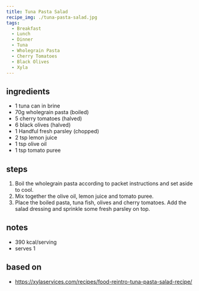 ```yaml
---
title: Tuna Pasta Salad
recipe_img: ./tuna-pasta-salad.jpg
tags:
  - Breakfast
  - Lunch
  - Dinner
  - Tuna
  - Wholegrain Pasta
  - Cherry Tomatoes
  - Black Olives
  - Xyla
---
```


<!-- markdownlint-disable MD024 -->

## ingredients

- 1 tuna can in brine
- 70g wholegrain pasta (boiled)
- 5 cherry tomatoes (halved)
- 6 black olives (halved)
- 1 Handful fresh parsley (chopped)
- 2 tsp lemon juice
- 1 tsp olive oil
- 1 tsp tomato puree

## steps

1. Boil the wholegrain pasta according to packet instructions and set aside to cool.
2. Mix together the olive oil, lemon juice and tomato puree.
3. Place the boiled pasta, tuna fish, olives and cherry tomatoes. Add the salad dressing and sprinkle some fresh parsley on top.

## notes

- 390 kcal/serving
- serves 1

## based on

- https://xylaservices.com/recipes/food-reintro-tuna-pasta-salad-recipe/
<!-- markdownlint-enable MD024 -->
